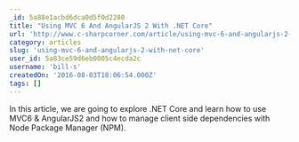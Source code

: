 ```yaml
---
_id: 5a88e1acbd6dca0d5f0d2280
title: "Using MVC 6 And AngularJS 2 With .NET Core"
url: 'http://www.c-sharpcorner.com/article/using-mvc-6-and-angularjs-2-with-net-core/'
category: articles
slug: 'using-mvc-6-and-angularjs-2-with-net-core'
user_id: 5a83ce59d6eb0005c4ecda2c
username: 'bill-s'
createdOn: '2016-08-03T18:06:54.000Z'
tags: []
---
```


In this article, we are going to explore .NET Core and learn how to use MVC6 & AngularJS2 and how to manage client side dependencies with Node Package Manager (NPM).
